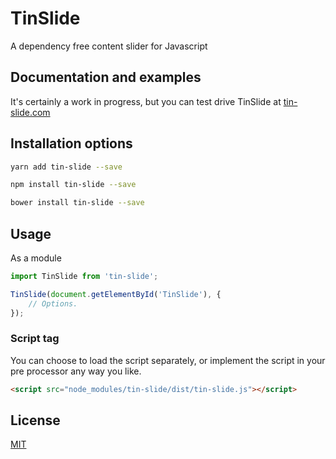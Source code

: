 # TinSlide
A dependency free content slider for Javascript

## Documentation and examples
It's certainly a work in progress, but you can test drive TinSlide at [tin-slide.com](https://tin-slide.com "TinSlide website")

## Installation options
```sh
yarn add tin-slide --save
```
```sh
npm install tin-slide --save
```
```sh
bower install tin-slide --save
```

## Usage
As a module
```js
import TinSlide from 'tin-slide';

TinSlide(document.getElementById('TinSlide'), {
    // Options.
});
```

### Script tag
You can choose to load the script separately, or implement the script in your pre processor any way you like.
```html
<script src="node_modules/tin-slide/dist/tin-slide.js"></script>
```

## License
[MIT](LICENSE)